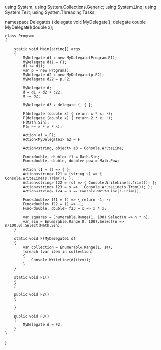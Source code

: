 using System;
using System.Collections.Generic;
using System.Linq;
using System.Text;
using System.Threading.Tasks;

namespace Delegates
{
    delegate void MyDelegate();
    delegate double MyDelegate1(double x);

    class Program
    {

        static void Main(string[] args)
        {
            MyDelegate d1 = new MyDelegate(Program.F1);
            MyDelegate d11 = F1;
            d1 += d11;
            var p = new Program();
            MyDelegate d2 = new MyDelegate(p.F2);
            MyDelegate d22 = p.F2;

            MyDelegate d;
            d = d1 + d2 + d22;
            d -= d2;

            MyDelegate d3 = delegate () { };

            F(delegate (double x) { return x * x; });
            F(delegate (double x) { return 2 * x; });
            F(Math.Sin);
            F(x => x * x * x);

            Action a1 = F1;
            Action<MyDelegate1> a2 = F;

            Action<string, object> a3 = Console.WriteLine;

            Func<double, double> f1 = Math.Sin;
            Func<double, double, double> pow = Math.Pow;

            Action l1 = () => { };
            Action<string> l21 = (string s) => { Console.WriteLine(s.Trim()); };
            Action<string> l22 = (s) => { Console.WriteLine(s.Trim()); };
            Action<string> l23 = s => { Console.WriteLine(s.Trim()); };
            Action<string> l24 = s => Console.WriteLine(s.Trim());

            Func<double> f21 = () => { return -1; };
            Func<double> f22 = () => -1;
            Func<double, double> f23 = x => x * x;

            var squares = Enumerable.Range(1, 100).Select(n => n * n);
            var sin = Enumerable.Range(0, 100).Select(n => n/100.0).Select(Math.Sin);
        }

        static void F(MyDelegate1 d)
        {
            var collection = Enumerable.Range(1, 10);
            foreach (var item in collection)
            {
                Console.WriteLine(d(item));
            }
        }

        static void F1()
        {
        }

        public void F2()
        {

        }

        public void F3()
        {
            MyDelegate d = F2;
        }
    }
}
